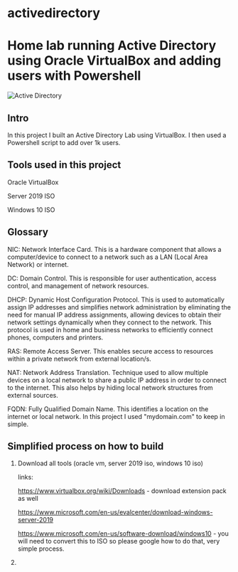 # activedirectory
# Home lab running Active Directory using Oracle VirtualBox and adding users with Powershell
![Active Directory ](https://github.com/mar7inb/activedirectory/assets/90795866/c1d0121c-d9ea-4072-8ad4-81fa4ab68058)

## Intro

In this project I built an Active Directory Lab using VirtualBox. I then used a Powershell script to add over 1k users. 

## Tools used in this project

Oracle VirtualBox

Server 2019 ISO

Windows 10 ISO 

## Glossary

NIC: Network Interface Card. This is a hardware component that allows a computer/device to connect to a network such as a LAN (Local Area Network) or internet. 

DC: Domain Control. This is responsible for user authentication, access control, and management of network resources. 

DHCP: Dynamic Host Configuration Protocol. This is used to automatically assign IP addresses and simplifies network administration by eliminating the need for manual IP address assignments, allowing devices to obtain their network settings dynamically when they connect to the network. This protocol is used in home and business networks to efficiently connect phones, computers and printers. 

RAS: Remote Access Server. This enables secure access to resources within a private network from external location/s.

NAT: Network Address Translation. Technique used to allow multiple devices on a local network to share a public IP address in order to connect to the internet. This also helps by hiding local network structures from external sources. 

FQDN: Fully Qualified Domain Name. This identifies a location on the internet or local network. In this project I used "mydomain.com" to keep in simple.

## Simplified process on how to build 

1. Download all tools (oracle vm, server 2019 iso, windows 10 iso)
   
   links:
   
   https://www.virtualbox.org/wiki/Downloads - download extension pack as well
   
   https://www.microsoft.com/en-us/evalcenter/download-windows-server-2019
   
   https://www.microsoft.com/en-us/software-download/windows10 - you will need to convert this to ISO so please google how to do that, very simple process. 

3. 


